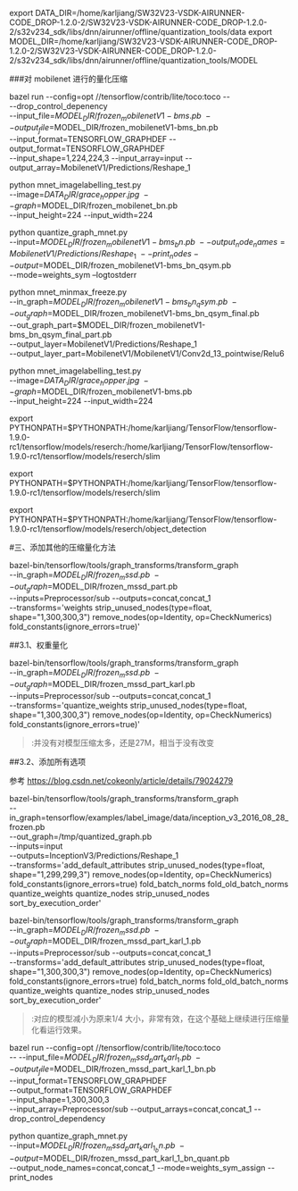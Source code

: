 export DATA_DIR=/home/karljiang/SW32V23-VSDK-AIRUNNER-CODE_DROP-1.2.0-2/SW32V23-VSDK-AIRUNNER-CODE_DROP-1.2.0-2/s32v234_sdk/libs/dnn/airunner/offline/quantization_tools/data
export MODEL_DIR=/home/karljiang/SW32V23-VSDK-AIRUNNER-CODE_DROP-1.2.0-2/SW32V23-VSDK-AIRUNNER-CODE_DROP-1.2.0-2/s32v234_sdk/libs/dnn/airunner/offline/quantization_tools/MODEL



###对 mobilenet 进行的量化压缩




bazel run --config=opt //tensorflow/contrib/lite/toco:toco -- \
 --drop_control_depenency \
 --input_file=$MODEL_DIR/frozen_mobilenetV1-bms.pb \
 --output_file=$MODEL_DIR/frozen_mobilenetV1-bms_bn.pb \
 --input_format=TENSORFLOW_GRAPHDEF --output_format=TENSORFLOW_GRAPHDEF \
 --input_shape=1,224,224,3 --input_array=input --output_array=MobilenetV1/Predictions/Reshape_1









python mnet_imagelabelling_test.py \
 --image=$DATA_DIR/grace_hopper.jpg \
 --graph=$MODEL_DIR/frozen_mobilenet_bn.pb \
 --input_height=224 --input_width=224
 
 
 python quantize_graph_mnet.py \
 --input=$MODEL_DIR/frozen_mobilenetV1-bms_bn.pb \
--output_node_names=MobilenetV1/Predictions/Reshape_1 \
 --print_nodes --output=$MODEL_DIR/frozen_mobilenetV1-bms_bn_qsym.pb \
 --mode=weights_sym –logtostderr


python mnet_minmax_freeze.py \
--in_graph=$MODEL_DIR/frozen_mobilenetV1-bms_bn_qsym.pb \
--out_graph=$MODEL_DIR/frozen_mobilenetV1-bms_bn_qsym_final.pb \
--out_graph_part=$MODEL_DIR/frozen_mobilenetV1-bms_bn_qsym_final_part.pb \
--output_layer=MobilenetV1/Predictions/Reshape_1 \
--output_layer_part=MobilenetV1/MobilenetV1/Conv2d_13_pointwise/Relu6




python mnet_imagelabelling_test.py \
--image=$DATA_DIR/grace_hopper.jpg  \
--graph=$MODEL_DIR/frozen_mobilenetV1-bms.pb  \
--input_height=224 --input_width=224



export PYTHONPATH=$PYTHONPATH:/home/karljiang/TensorFlow/tensorflow-1.9.0-rc1/tensorflow/models/reserch:/home/karljiang/TensorFlow/tensorflow-1.9.0-rc1/tensorflow/models/reserch/slim

export PYTHONPATH=$PYTHONPATH:/home/karljiang/TensorFlow/tensorflow-1.9.0-rc1/tensorflow/models/reserch/slim

export PYTHONPATH=$PYTHONPATH:/home/karljiang/TensorFlow/tensorflow-1.9.0-rc1/tensorflow/models/reserch/object_detection



#三、添加其他的压缩量化方法


bazel-bin/tensorflow/tools/graph_transforms/transform_graph \
--in_graph=$MODEL_DIR/frozen_mssd.pb \
--out_graph=$MODEL_DIR/frozen_mssd_part.pb \
--inputs=Preprocessor/sub --outputs=concat,concat_1 \
--transforms='weights strip_unused_nodes(type=float, shape="1,300,300,3") remove_nodes(op=Identity, op=CheckNumerics) fold_constants(ignore_errors=true)'

##3.1、权重量化

bazel-bin/tensorflow/tools/graph_transforms/transform_graph \
--in_graph=$MODEL_DIR/frozen_mssd.pb \
--out_graph=$MODEL_DIR/frozen_mssd_part_karl.pb \
--inputs=Preprocessor/sub --outputs=concat,concat_1 \
--transforms='quantize_weights strip_unused_nodes(type=float, shape="1,300,300,3") remove_nodes(op=Identity, op=CheckNumerics) fold_constants(ignore_errors=true)'


>:并没有对模型压缩太多，还是27M，相当于没有改变


##3.2、添加所有选项

参考 https://blog.csdn.net/cokeonly/article/details/79024279 

bazel-bin/tensorflow/tools/graph_transforms/transform_graph \
  --in_graph=tensorflow/examples/label_image/data/inception_v3_2016_08_28_frozen.pb \
  --out_graph=/tmp/quantized_graph.pb \
  --inputs=input \
  --outputs=InceptionV3/Predictions/Reshape_1 \
  --transforms='add_default_attributes strip_unused_nodes(type=float, shape="1,299,299,3")
    remove_nodes(op=Identity, op=CheckNumerics) fold_constants(ignore_errors=true)
    fold_batch_norms fold_old_batch_norms quantize_weights quantize_nodes
    strip_unused_nodes sort_by_execution_order'
	

bazel-bin/tensorflow/tools/graph_transforms/transform_graph \
--in_graph=$MODEL_DIR/frozen_mssd.pb \
--out_graph=$MODEL_DIR/frozen_mssd_part_karl_1.pb \
--inputs=Preprocessor/sub --outputs=concat,concat_1 \
--transforms='add_default_attributes strip_unused_nodes(type=float, shape="1,300,300,3")
    remove_nodes(op=Identity, op=CheckNumerics) fold_constants(ignore_errors=true)
    fold_batch_norms fold_old_batch_norms quantize_weights quantize_nodes
    strip_unused_nodes sort_by_execution_order'	
	

>:对应的模型减小为原来1/4 大小，非常有效，在这个基础上继续进行压缩量化看运行效果。


bazel run --config=opt //tensorflow/contrib/lite/toco:toco \
-- --input_file=$MODEL_DIR/frozen_mssd_part_karl_1.pb \
--output_file=$MODEL_DIR/frozen_mssd_part_karl_1_bn.pb \
--input_format=TENSORFLOW_GRAPHDEF \
--output_format=TENSORFLOW_GRAPHDEF \
--input_shape=1,300,300,3 \
--input_array=Preprocessor/sub --output_arrays=concat,concat_1 --drop_control_dependency



python quantize_graph_mnet.py \
--input=$MODEL_DIR/frozen_mssd_part_karl_1_bn.pb \
--output=$MODEL_DIR/frozen_mssd_part_karl_1_bn_quant.pb \
--output_node_names=concat,concat_1 --mode=weights_sym_assign --print_nodes







